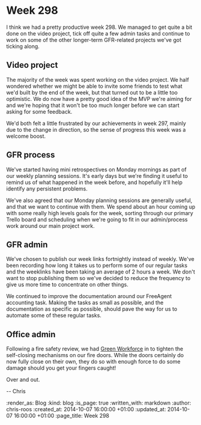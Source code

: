 Week 298
========

I think we had a pretty productive week 298. We managed to get quite a bit done on the video project, tick off quite a few admin tasks and continue to work on some of the other longer-term GFR-related projects we've got ticking along.

## Video project

The majority of the week was spent working on the video project. We half wondered whether we might be able to invite some friends to test what we'd built by the end of the week, but that turned out to be a little too optimistic. We do now have a pretty good idea of the MVP we're aiming for and we're hoping that it won't be too much longer before we can start asking for some feedback.

We'd both felt a little frustrated by our achievements in week 297, mainly due to the change in direction, so the sense of progress this week was a welcome boost.

## GFR process

We've started having mini retrospectives on Monday mornings as part of our weekly planning sessions. It's early days but we're finding it useful to remind us of what happened in the week before, and hopefully it'll help identify any persistent problems.

We've also agreed that our Monday planning sessions are generally useful, and that we want to continue with them. We spend about an hour coming up with some really high levels goals for the week, sorting through our primary Trello board and scheduling when we're going to fit in our admin/process work around our main project work.

## GFR admin

We've chosen to publish our week links fortnightly instead of weekly. We've been recording how long it takes us to perform some of our regular tasks and the weeklinks have been taking an average of 2 hours a week. We don't want to stop publishing them so we've decided to reduce the frequency to give us more time to concentrate on other things.

We continued to improve the documentation around our FreeAgent accounting task. Making the tasks as small as possible, and the documentation as specific as possible, should pave the way for us to automate some of these regular tasks.

## Office admin

Following a fire safety review, we had [Green Workforce][] in to tighten the self-closing mechanisms on our fire doors. While the doors certainly do now fully close on their own, they do so with enough force to do some damage should you get your fingers caught!

Over and out.

-- Chris


[Green Workforce]: http://www.greenworkforce.co.uk/

:render_as: Blog
:kind: blog
:is_page: true
:written_with: markdown
:author: chris-roos
:created_at: 2014-10-07 16:00:00 +01:00
:updated_at: 2014-10-07 16:00:00 +01:00
:page_title: Week 298
